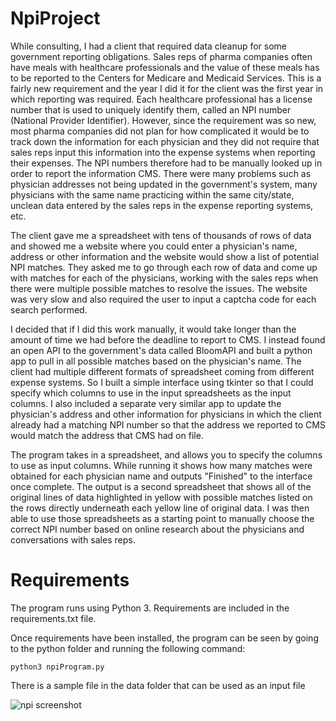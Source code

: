 # NpiProject

While consulting, I had a client that required data cleanup for some government reporting obligations. Sales reps of pharma companies often have meals with healthcare professionals and the value of these meals has to be reported to the Centers for Medicare and Medicaid Services. This is a fairly new requirement and the year I did it for the client was the first year in which reporting was required. Each healthcare professional has a license number that is used to uniquely identify them, called an NPI number (National Provider Identifier). However, since the requirement was so new, most pharma companies did not plan for how complicated it would be to track down the information for each physician and they did not require that sales reps input this information into the expense systems when reporting their expenses. The NPI numbers therefore had to be manually looked up in order to report the information CMS. There were many problems such as physician addresses not being updated in the government's system, many physicians with the same name practicing within the same city/state, unclean data entered by the sales reps in the expense reporting systems, etc. 

The client gave me a spreadsheet with tens of thousands of rows of data and showed me a website where you could enter a physician's name, address or other information and the website would show a list of potential NPI matches. They asked me to go through each row of data and come up with matches for each of the physicians, working with the sales reps when there were multiple possible matches to resolve the issues. The website was very slow and also required the user to input a captcha code for each search performed.

I decided that if I did this work manually, it would take longer than the amount of time we had before the deadline to report to CMS. I instead found an open API to the government's data called BloomAPI and built a python app to pull in all possible matches based on the physician's name. The client had multiple different formats of spreadsheet coming from different expense systems. So I built a simple interface using tkinter so that I could specify which columns to use in the input spreadsheets as the input columns. I also included a separate very similar app to update the physician's address and other information for physicians in which the client already had a matching NPI number so that the address we reported to CMS would match the address that CMS had on file. 

The program takes in a spreadsheet, and allows you to specify the columns to use as input columns. While running it shows how many matches were obtained for each physician name and outputs "Finished" to the interface once complete. The output is a second spreadsheet that shows all of the original lines of data highlighted in yellow with possible matches listed on the rows directly underneath each yellow line of original data. I was then able to use those spreadsheets as a starting point to manually choose the correct NPI number based on online research about the physicians and conversations with sales reps. 

# Requirements
The program runs using Python 3. Requirements are included in the requirements.txt file.

Once requirements have been installed, the program can be seen by going to the python folder and running the following command:

```python3 npiProgram.py```

There is a sample file in the data folder that can be used as an input file

![npi screenshot](https://user-images.githubusercontent.com/3095171/28758434-94bc3448-754c-11e7-83b7-f6fb141bfffd.png)



